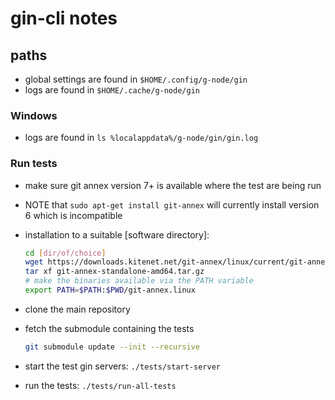 # gin-cli notes

## paths
- global settings are found in `$HOME/.config/g-node/gin`
- logs are found in `$HOME/.cache/g-node/gin`

### Windows
- logs are found in `ls %localappdata%/g-node/gin/gin.log`

### Run tests

- make sure git annex version 7+ is available where the test are being run
- NOTE that `sudo apt-get install git-annex` will currently install version 6 which is incompatible
- installation to a suitable [software directory]:
    ```bash
    cd [dir/of/choice]
    wget https://downloads.kitenet.net/git-annex/linux/current/git-annex-standalone-amd64.tar.gz
    tar xf git-annex-standalone-amd64.tar.gz
    # make the binaries available via the PATH variable
    export PATH=$PATH:$PWD/git-annex.linux
    ```

- clone the main repository
- fetch the submodule containing the tests
  ```bash
  git submodule update --init --recursive
  ```

- start the test gin servers: `./tests/start-server`
- run the tests: `./tests/run-all-tests`
